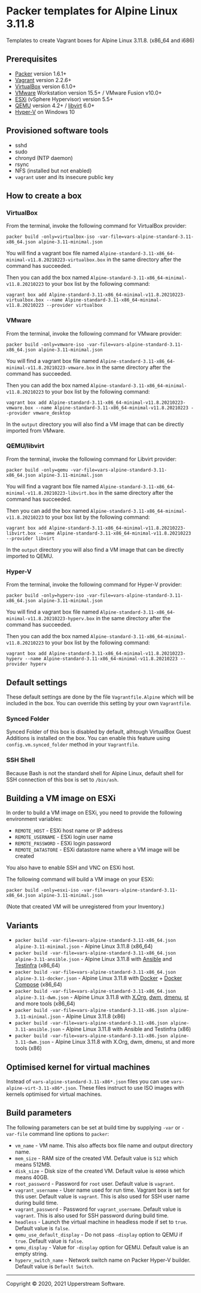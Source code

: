 # Packer templates for Alpine Linux 3.11.8

Templates to create Vagrant boxes for Alpine Linux 3.11.8. (x86_64 and
i686)

## Prerequisites

* [Packer][] version 1.6.1+
* [Vagrant][] version 2.2.6+
* [VirtualBox][] version 6.1.0+
* [VMware][] Workstation version 15.5+ / VMware Fusion v10.0+
* [ESXi][] (vSphere Hypervisor) version 5.5+
* [QEMU][] version 4.2+ / [libvirt][] 6.0+
* [Hyper-V][] on Windows 10

[ESXi]: http://www.vmware.com/products/vsphere-hypervisor
  "Free VMware vSphere Hypervisor, Free Virtualization (ESXi)"
[Hyper-V]: https://docs.microsoft.com/en-us/virtualization/hyper-v-on-windows/about/
    "Introduction to Hyper-V on Windows 10 | Microsoft Docs"
[libvirt]: https://libvirt.org/
  "libvirt: The virtualization API"
[Packer]: https://www.packer.io/
  "Packer by HashiCorp"
[QEMU]: https://www.qemu.org/
  "QEMU"
[Vagrant]: https://www.vagrantup.com/
  "Vagrant"
[VirtualBox]: https://www.virtualbox.org/
  "Oracle VM VirtualBox"
[VMware]: http://www.vmware.com/
  "VMware Virtualization for Desktop &amp; Server, Application, Public &amp; Hybrid Clouds"

## Provisioned software tools

* sshd
* sudo
* chronyd (NTP daemon)
* rsync
* NFS (installed but not enabled)
* `vagrant` user and its insecure public key

## How to create a box

### VirtualBox

From the terminal, invoke the following command for VirtualBox provider:

    packer build -only=virtualbox-iso -var-file=vars-alpine-standard-3.11-x86_64.json alpine-3.11-minimal.json

You will find a vagrant box file named `Alpine-standard-3.11-x86_64-minimal-v11.8.20210223-virtualbox.box`
in the same directory after the command has succeeded.

Then you can add the box named `Alpine-standard-3.11-x86_64-minimal-v11.8.20210223`
to your box list by the following command:

    vagrant box add Alpine-standard-3.11-x86_64-minimal-v11.8.20210223-virtualbox.box --name Alpine-standard-3.11-x86_64-minimal-v11.8.20210223 --provider virtualbox

### VMware

From the terminal, invoke the following command for VMware provider:

    packer build -only=vmware-iso -var-file=vars-alpine-standard-3.11-x86_64.json alpine-3.11-minimal.json

You will find a vagrant box file named `Alpine-standard-3.11-x86_64-minimal-v11.8.20210223-vmware.box`
in the same directory after the command has succeeded.

Then you can add the box named `Alpine-standard-3.11-x86_64-minimal-v11.8.20210223`
to your box list by the following command:

    vagrant box add Alpine-standard-3.11-x86_64-minimal-v11.8.20210223-vmware.box --name Alpine-standard-3.11-x86_64-minimal-v11.8.20210223 --provider vmware_desktop

In the `output` directory you will also find a VM image that can be
directly imported from VMware.

### QEMU/libvirt

From the terminal, invoke the following command for Libvirt provider:

    packer build -only=qemu -var-file=vars-alpine-standard-3.11-x86_64.json alpine-3.11-minimal.json

You will find a vagrant box file named `Alpine-standard-3.11-x86_64-minimal-v11.8.20210223-libvirt.box`
in the same directory after the command has succeeded.

Then you can add the box named `Alpine-standard-3.11-x86_64-minimal-v11.8.20210223`
to your box list by the following command:

    vagrant box add Alpine-standard-3.11-x86_64-minimal-v11.8.20210223-libvirt.box --name Alpine-standard-3.11-x86_64-minimal-v11.8.20210223 --provider libvirt

In the `output` directory you will also find a VM image that can be
directly imported to QEMU.

### Hyper-V

From the terminal, invoke the following command for Hyper-V provider:

    packer build -only=hyperv-iso -var-file=vars-alpine-standard-3.11-x86_64.json alpine-3.11-minimal.json

You will find a vagrant box file named `Alpine-standard-3.11-x86_64-minimal-v11.8.20210223-hyperv.box`
in the same directory after the command has succeeded.

Then you can add the box named `Alpine-standard-3.11-x86_64-minimal-v11.8.20210223`
to your box list by the following command:

    vagrant box add Alpine-standard-3.11-x86_64-minimal-v11.8.20210223-hyperv --name Alpine-standard-3.11-x86_64-minimal-v11.8.20210223 --provider hyperv

## Default settings

These default settings are done by the file `Vagrantfile.Alpine` which
will be included in the box.  You can override this setting by your
own `Vagrantfile`.

### Synced Folder

Synced Folder of this box is disabled by default, alhtough VirtualBox
Guest Additions is installed on the box.  You can enable this feature
using `config.vm.synced_folder` method in your `Vagrantfile`.

### SSH Shell

Because Bash is not the standard shell for Alpine Linux, default shell
for SSH connection of this box is set to `/bin/ash`.

## Building a VM image on ESXi

In order to build a VM image on ESXi, you need to provide the following
environment variables:

* `REMOTE_HOST` - ESXi host name or IP address
* `REMOTE_USERNAME` - ESXi login user name
* `REMOTE_PASSWORD` - ESXi login password
* `REMOTE_DATASTORE` - ESXi datastore name where a VM image will be
  created

You also have to enable SSH and VNC on ESXi host.

The following command will build a VM image on your ESXi:

    packer build -only=esxi-iso -var-file=vars-alpine-standard-3.11-x86_64.json alpine-3.11-minimal.json

(Note that created VM will be unregistered from your Inventory.)

## Variants

* `packer build -var-file=vars-alpine-standard-3.11-x86_64.json alpine-3.11-minimal.json` - Alpine Linux 3.11.8 (x86_64)
* `packer build -var-file=vars-alpine-standard-3.11-x86_64.json alpine-3.11-ansible.json` - Alpine Linux 3.11.8 with [Ansible] and [Testinfra] (x86_64)
* `packer build -var-file=vars-alpine-standard-3.11-x86_64.json alpine-3.11-docker.json` - Alpine Linux 3.11.8 with [Docker] + [Docker Compose] (x86_64)
* `packer build -var-file=vars-alpine-standard-3.11-x86_64.json alpine-3.11-dwm.json` - Alpine Linux 3.11.8 with [X.Org], [dwm], [dmenu], [st] and more tools (x86_64)
* `packer build -var-file=vars-alpine-standard-3.11-x86.json alpine-3.11-minimal.json` - Alpine Linux 3.11.8 (x86)
* `packer build -var-file=vars-alpine-standard-3.11-x86.json alpine-3.11-ansible.json` - Alpine Linux 3.11.8 with Ansible and Testinfra (x86)
* `packer build -var-file=vars-alpine-standard-3.11-x86.json alpine-3.11-dwm.json` - Alpine Linux 3.11.8 with X.Org, dwm, dmenu, st and more tools (x86)

[Ansible]: https://www.ansible.com/
  "Ansible is Simple IT Automation"
[Ansible Lint]: https://docs.ansible.com/ansible-lint/
  "Ansible Lint Documentation &mdash; Ansible Documentation"
[dmenu]: http://tools.suckless.org/dmenu/
  "dmenu | suckless.org tools"
[Docker]: https://www.docker.com/
  "Docker - Build, Ship and Run Any App, Anywhere"
[Docker Compose]: https://docs.docker.com/compose/
  "Docker Compose - Docker Documentation"
[dwm]: http://dwm.suckless.org/
  "suckless.org dwm - dynamic window manager"
[st]: http://st.suckless.org/
  "suckless.org st - simple terminal"
[Testinfra]: https://testinfra.readthedocs.io/en/latest/
  "Testinfra test your infrastructure &#8212; testinfra 3.4.1.dev0+gd7a7512.d20200105 documentation"
[X.Org]: https://www.x.org/wiki/
  "X.Org"

## Optimised kernel for virtual machines

Instead of `vars-alpine-standard-3.11-x86*.json` files you can use
`vars-alpine-virt-3.11-x86*.json`.  These files instruct to use ISO
images with kernels optimised for virtual machines.

## Build parameters

The following parameters can be set at build time by supplying `-var`
or `-var-file` command line options to `packer`:

* `vm_name` - VM name.  This also affects box file name and output
  directory name.
* `mem_size` - RAM size of the created VM.  Default value is `512`
  which means 512MB.
* `disk_size` - Disk size of the created VM.  Default value is `40960`
  which means 40GB.
* `root_password` - Password for `root` user.  Default value is
  `vagrant`.
* `vagrant_username` - User name used for run time.  Vagrant box is set
  for this user.  Default value is `vagrant`.  This is also used for
  SSH user name during build time.
* `vagrant_password` - Password for `vagrant_username`.  Default value
  is `vagrant`.  This is also used for SSH password during build time.
* `headless` - Launch the virtual machine in headless mode if set to
  `true`.  Default value is `false`.
* `qemu_use_default_display` - Do not pass `-display` option to QEMU if
  `true`.  Default value is `false`.
* `qemu_display` - Value for `-display` option for QEMU.  Default value
  is an empty string.
* `hyperv_switch_name` - Network switch name on Packer Hyper-V builder.
  Default value is `Default Switch`.

- - -

Copyright &copy; 2020, 2021 Upperstream Software.
